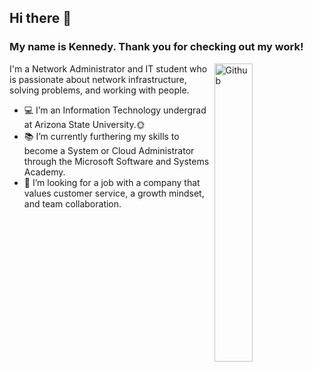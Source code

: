 ## Hi there 👋
### My name is Kennedy. Thank you for checking out my work!
<img width="35%" align="right" alt="Github" src= "https://user-images.githubusercontent.com/105303924/168316118-3a905023-179c-48d6-8620-eb12762bc975.gif" />

I'm a Network Administrator and IT student who is passionate about network infrastructure, solving problems, and working with people.

- 💻 I’m an Information Technology undergrad at Arizona State University.🌞
- 📚 I’m currently furthering my skills to become a System or Cloud Administrator through the Microsoft Software and Systems Academy.
- 👯 I’m looking for a job with a company that values customer service, a growth mindset, and team collaboration. 
